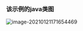 ### 该示例的java类图

![image-20210121171654469](https://tva1.sinaimg.cn/large/008eGmZEgy1gmvfqjzk4dj30x40qktbg.jpg)

